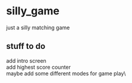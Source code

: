 # silly_game
just a silly matching game

## stuff to do
add intro screen\
add highest score counter\
maybe add some different modes for game play\
